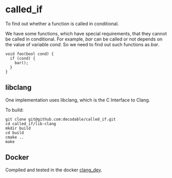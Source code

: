 # called_if
To find out whether a function is called in conditional.

We have some functions, which have special requirements, that they cannot be called in conditional.
For example, _bar_ can be called or not depends on the value of variable _cond_. So we need to find out such functions as _bar_.
```
void foo(bool cond) {
  if (cond) {
    bar();
  }
}
```

## libclang
One implementation uses libclang, which is the C Interface to Clang.

To build:
```
git clone git@github.com:decodable/called_if.git
cd called_if/lib-clang
mkdir build
cd build
cmake ..
make
```

## Docker
Compiled and tested in the docker [clang_dev](https://hub.docker.com/r/codible/clang_dev/).

